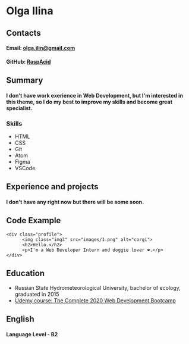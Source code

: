 # Olga Ilina

## Contacts

#### Email: [olga.ilin@gmail.com](olga.ilin@gmail.com)
#### GitHub: [RaspAcid](https://github.com/RaspAcid)

## Summary

#### I don't have work exerience in Web Development, but I'm interested in this theme, so I do my best to improve my skills and become great specialist.

### Skills

* HTML
* CSS
* Git
* Atom
* Figma
* VSCode

## Experience and projects

#### I don't have any right now but there will be some soon.

## Code Example

```  
<div class="profile">
      <img class="img3" src="images/1.png" alt="corgi">
      <h2>Hello.</h2>
      <p>I'm a Web Developer Intern and doggie lover ❤.</p>
</div>
```

##  Education

* Russian State Hydrometeorological University, bachelor of ecology, graduated in 2015
* [Udemy course: The Complete 2020 Web Development Bootcamp](https://www.udemy.com/course/the-complete-web-development-bootcamp/)

## English

#### Language Level - B2 
